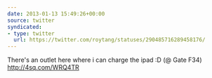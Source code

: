 ```yaml
---
date: 2013-01-13 15:49:26+00:00
source: twitter
syndicated:
- type: twitter
  url: https://twitter.com/roytang/statuses/290485716289458176/
---
```


There's an outlet here where i can charge the ipad  :D (@ Gate F34) http://4sq.com/WRQ4TR